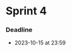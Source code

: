 # Sprint 4

### Deadline

- 2023-10-15 at 23:59


<!-- 

Test our applications thoroughly to identify and resolve any issues before deployment. 

It's an opportunity to apply what we've learned about web development and security.

By the end of Sprint 4, you will have a more robust and secure web application that can be accessed by users on the internet.
-->